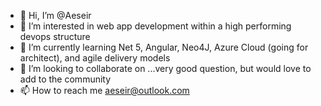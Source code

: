 - 👋 Hi, I’m @Aeseir
- 👀 I’m interested in web app development within a high performing devops structure
- 🌱 I’m currently learning Net 5, Angular, Neo4J, Azure Cloud (going for architect), and agile delivery models 
- 💞️ I’m looking to collaborate on ...very good question, but would love to add to the community
- 📫 How to reach me aeseir@outlook.com

<!---
Aeseir/Aeseir is a ✨ special ✨ repository because its `README.md` (this file) appears on your GitHub profile.
You can click the Preview link to take a look at your changes.
--->
